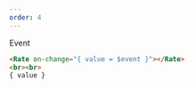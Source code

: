 ```yaml
---
order: 4
---
```


Event

```html
<Rate on-change="{ value = $event }"></Rate>
<br><br>
{ value }
```
